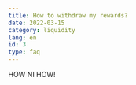 ```yaml
---
title: How to withdraw my rewards?
date: 2022-03-15
category: liquidity
lang: en
id: 3
type: faq
---
```


HOW NI HOW!